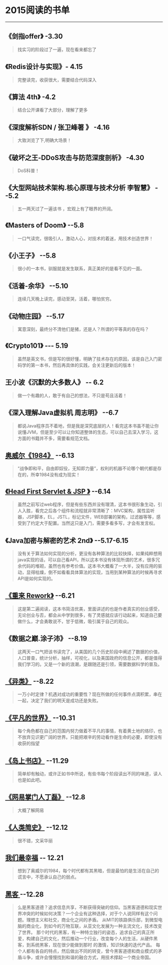 # 2015阅读的书单

---


## 《剑指offer》  -3.30
> 找实习的阶段过了一遍，现在看来都忘了    


## 《Redis设计与实现》- 4.15
> 完整读完，收获很大，需要结合代码深入

## 《算法 4th》  -4.2
> 结合公开课看了大部分，理解了更多   

## 《深度解析SDN / 张卫峰著 》      -4.16
> 大致浏览了下,明确大场景！

## 《破坏之王-DDoS攻击与防范深度剖析》    -4.30
> DoS科普！

## 《大型网站技术架构.核心原理与技术分析 李智慧》     --5.2
> 五一两天过了一遍该书  ，宏观上有了眼界的开阔。

## 《Masters of Doom》   --5.8
> 一口气读完，很吸引人，激动人心，对技术的着迷，用技术创造世界！

## 《小王子》    --5.8
> 很小的一本书，驯服就是发生联系，真正美好的是看不见的一面。

## 《活着-余华》    --5.10
> 连续几天晚上读完，感动至哭，活着，哪怕贫穷。

## 《动物庄园》  --5.17
> 寓意深刻，最终分不清他们是猪，还是人？所谓的平等真的存在吗？

##  《Crypto101》   ---   5.19 
> 虽然是英文书，但是写的很好懂，明确了技术存在的原因，该是自己入门密码学的第一本书，然后再具体的实践，会关注更新后的版本！

## 王小波《沉默的大多数人》   -- 6.2
> 做一个有趣的人，敢于有自己的想法，不只是苟且活着！

## 《深入理解Java虚拟机 周志明》   --6.7
> 都说Java程序员不着地，但是我是深究底层的人！看完这本书虽不能让你说懂JVM，但是至少可以让你知道整体的生态，可以自己去深入学习，这方面的书籍并不多，需要看规范文档。

##  [奥威尔《1984》](http://book.douban.com/subject/4820710/)     --6.13
> “战争即和平，自由即奴役，无知即力量”，权利的机器不论哪个朝代都是存在的，所幸1984没有成为现实！

## [《Head First Servlet & JSP 》](http://book.douban.com/subject/3223139/)   --6.14
> 虽然之前写过web程序，但是有些东西并没有理清，这本书很形象生动，引人入胜，看完之后各个组件和流程就非常清晰了：MVC架构，属性监听器，JSP脚本，EL，JSTL，标记文件，WEB部署的架构，过滤器等等，感受到了约定大于配置。当然这只是入门，需要多看多写，才会有发言权。

##  《Java加密与解密的艺术 2nd》    --5.17-6.15
> 没有关于算法如何实现的分析，更没有各种算法的比较抉择，如果纯粹想用java实现的话，可以自己看API，所以这本书没有体现所谓的艺术，很多冗余代码的堆砌，虽然也有参考价值。这本书大概看了一大半，没有应用的驱动，显得枯燥，倒不如看看具体算法的实现，当用到某种算法的时候再寻求API是如何实现的。

##  [《重来 Rework》](http://book.douban.com/subject/5320866/)                         --6.21
> 这是第二遍阅读，这本书简洁优美，里面讲述的也是作者真实的创业感受，无论创业与否，都会从中学到很多，有了灵感就应该行动起来，知道自己要做什么，才会勇敢说不，甘于低微，吸引属于自己的观众。

## 《数据之巅.涂子沛》 --8.19
> 这两天一口气把该书读完了，从美国的几个历史阶段中阐述了数据的价值，人口普查，统计分析，抽样，可视化，以及美国政府的信息公开，都是值得我们学习的。又是一个新的浪潮，是跟随还是引领，需要数据科学的普及。

##  [《异类》](http://book.douban.com/subject/3688489/) --8.22
> 一万小时定律？机遇对成功的重要性？现在所做的任何事件点滴积累，串在一起，决定了我们的明天是成功还是失败。

## [《平凡的世界》](http://book.douban.com/subject/1084165/)  --10.31
> 每个角色都在自己的范围内努力做着不平凡的事情，有着黄土地的烙印，也不放弃见识更广阔的世界。只能把艰辛的劳动看作是生命的必要，即使没有收获的指望


##  [《岛上书店》](http://book.douban.com/subject/26340138/)   --11.29
> 简单却有触动，或许正如书中所说，有些书每个阶段读出不同的味道，读人也是如此吧。


## [《网易掌门人丁磊》](http://book.douban.com/subject/4001603/)      --12.8
> 大概了解网易

## [《人类简史》](http://book.douban.com/subject/25985021/?from=tag)  --12.12
> 很不错，文采华丽


## [我们最幸福](http://book.douban.com/subject/26364714/)    -- 12.21
> 想到了奥威尔的1984，每个时代都有其黑暗，但是最怕的是生活在自己的谎言中，不愿承认自己的弱点。


## [黑客 ]()       --12.28
>么是黑客道德？追求信息共享，不断获得突破的信仰。当黑客道德和现实世界冲突的时候如何决策？一个企业有这种选择，对于个人说同样有这个问题。理想主义和社交，商业化之间的矛盾。
从MIT的铁路俱乐部，到微型电脑的商业化，到如今的万物互联，从亚文化发展为一种主流文化，技术改变了世界。
那个时代的黑客，有一种特立独行的姿态，追求自己的真正所爱，构建自己的文化，然后推动一个行业，改变每个人的生活，从硬件黑客，到系统黑客，现在很少能做到那时 的激情，知识快速的迭代产品。
每个人都有各自的特点，然后做出不同的转变，曾今黑客道德和商业模式的矛盾斗争，或许会慢慢找到和谐的融合方式，用技术撑起一个商业帝国。



